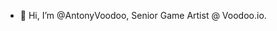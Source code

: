 - 👋 Hi, I’m @AntonyVoodoo, Senior Game Artist @ Voodoo.io.

<!---
AntonyVoodoo/AntonyVoodoo is a ✨ special ✨ repository because its `README.md` (this file) appears on your GitHub profile.
You can click the Preview link to take a look at your changes.
--->
